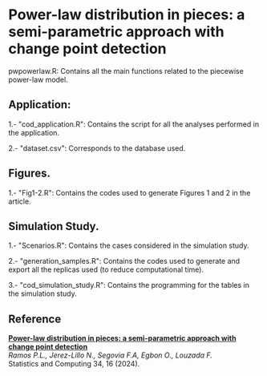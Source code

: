 # Power-law distribution in pieces: a semi-parametric approach with change point detection

pwpowerlaw.R: Contains all the main functions related to the piecewise power-law model.

## Application:
1.- "cod_application.R": Contains the script for all the analyses performed in the application.

2.- "dataset.csv": Corresponds to the database used.

## Figures.
1.- "Fig1-2.R": Contains the codes used to generate Figures 1 and 2 in the article.

## Simulation Study.
1.- "Scenarios.R": Contains the cases considered in the simulation study.

2.- "generation_samples.R": Contains the codes used to generate and export all the replicas used (to reduce computational time).

3.- "cod_simulation_study.R": Contains the programming for the tables in the simulation study.

## Reference

[**Power-law distribution in pieces: a semi-parametric approach with change point detection**](https://doi.org/10.1007/s11222-023-10336-x)  
*Ramos P.L., Jerez-Lillo N., Segovia F.A, Egbon O., Louzada F.*  
Statistics and Computing 34, 16 (2024). 
